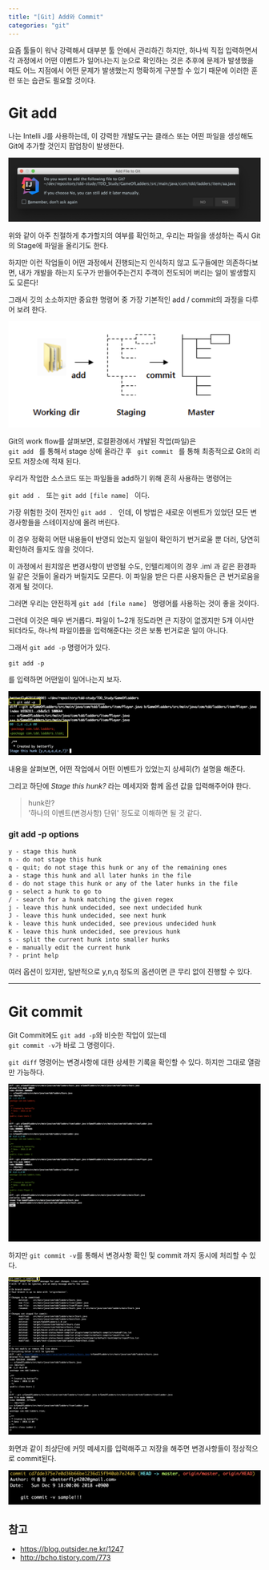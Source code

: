 ```yaml
---
title: "[Git] Add와 Commit"
categories: "git"
---
```


요즘 툴들이 워낙 강력해서 대부분 툴 안에서 관리하긴 하지만, 하나씩 직접 입력하면서 각 과정에서 어떤 이벤트가 일어나는지 눈으로 확인하는 것은 추후에 문제가 발생했을 때도 어느 지점에서 어떤 문제가 발생했는지 명확하게 구분할 수 있기 때문에 이러한 훈련 또는 습관도 필요할 것이다.

# Git add

나는 Intelli J를 사용하는데, 이 강력한 개발도구는 클래스 또는 어떤 파일을 생성해도 Git에 추가할 것인지 팝업창이 발생한다.

![intellij](/assets/images/study/dev/2018/12_intellij_in_git.png)

위와 같이 아주 친절하게 추가할지의 여부를 확인하고, 우리는 파일을 생성하는 즉시 Git의 Stage에 파일을 올리기도 한다.

하지만 이런 작업들이 어떤 과정에서 진행되는지 인식하지 않고 도구들에만 의존하다보면, 내가 개발을 하는지 도구가 만들어주는건지 주객이 전도되어 버리는 일이 발생할지도 모른다!

그래서 깃의 소소하지만 중요한 명령어 중 가장 기본적인 add / commit의 과정을 다루어 보려 한다.

![git_stage](/assets/images/study/dev/2018/12_git_stage_add.png)

Git의 work flow를 살펴보면, 로컬환경에서 개발된 작업(파일)은 <code> git add </code> 를 통해서 stage 상에 올라간 후 <code> git commit </code> 를 통해 최종적으로 Git의 리모트 저장소에 적재 된다.

우리가 작업한 소스코드 또는 파일들을 add하기 위해 흔히 사용하는 명령어는

<code>git add . </code> 또는 <code>git add [file name] </code> 이다.

가장 위험한 것이 전자인 <code>git add . </code> 인데, 이 방법은 새로운 이벤트가 있었던 모든 변경사항들을 스테이지상에 올려 버린다.

이 경우 정확히 어떤 내용들이 반영되 었는지 일일이 확인하기 번거로울 뿐 더러, 당연히 확인하려 들지도 않을 것이다.

이 과정에서 원치않은 변경사항이 반영될 수도, 인텔리제이의 경우 .iml 과 같은 환경파일 같은 것들이 올라가 버릴지도 모른다. 
이 파일을 받은 다른 사용자들은 큰 번거로움을 겪게 될 것이다.

그러면 우리는 안전하게 <code>git add [file name] </code> 명령어를 사용하는 것이 좋을 것이다.

그런데 이것은 매우 번거롭다. 파일이 1~2개 정도라면 큰 지장이 없겠지만 5개 이사만 되더라도, 하나씩 파일이름을 입력해준다는 것은 보통 번거로운 일이 아니다.

그래서 <code>git add -p</code> 명령어가 있다.

~~~
git add -p
~~~

를 입력하면 어떤일이 일어나는지 보자.

![git_add_p](/assets/images/study/dev/2018/12_git_add_p.png)

내용을 살펴보면, 어떤 작업에서 어떤 이벤트가 있었는지 상세히(?) 설명을 해준다.

그리고 하단에 *Stage this hunk?* 라는 메세지와 함께 옵션 값을 입력해주어야 한다.

>hunk란?<br/>'하나의 이벤트(변경사항) 단위' 정도로 이해하면 될 것 같다.

### git add -p options
~~~
y - stage this hunk
n - do not stage this hunk
q - quit; do not stage this hunk or any of the remaining ones
a - stage this hunk and all later hunks in the file
d - do not stage this hunk or any of the later hunks in the file
g - select a hunk to go to
/ - search for a hunk matching the given regex
j - leave this hunk undecided, see next undecided hunk
J - leave this hunk undecided, see next hunk
k - leave this hunk undecided, see previous undecided hunk
K - leave this hunk undecided, see previous hunk
s - split the current hunk into smaller hunks
e - manually edit the current hunk
? - print help
~~~

여러 옵션이 있지만, 일반적으로 y,n,q 정도의 옵션이면 큰 무리 없이 진행할 수 있다.

---

# Git commit

Git Commit에도 <code>git add -p</code>와 비슷한 작업이 있는데
<code> git commit -v</code>가 바로 그 명령이다.

<code>git diff</code> 명령어는 변경사항에 대한 상세한 기록을 확인할 수 있다. 하지만 그대로 열람만 가능하다.

![git_diff](/assets/images/study/dev/2018/12_git_diff.png)

하지만 <code>git commit -v</code>를 통해서 변경사항 확인 및 commit 까지 동시에 처리할 수 있다.

![git_commit_v](/assets/images/study/dev/2018/12_git_commit_v_sample.png)

화면과 같이 최상단에 커밋 메세지를 입력해주고 저장을 해주면 변경사항들이 정상적으로 commit된다.

![git_commit_log](/assets/images/study/dev/2018/12_git_commit_log.png)

## 참고
- https://blog.outsider.ne.kr/1247
- http://bcho.tistory.com/773